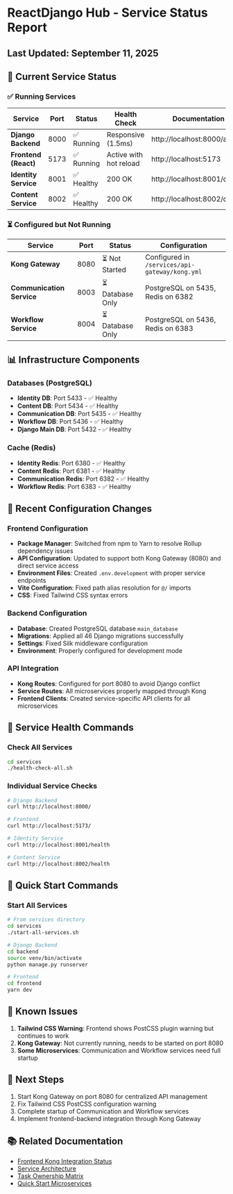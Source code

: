 # ReactDjango Hub - Service Status Report

## Last Updated: September 11, 2025

## 🚀 Current Service Status

### ✅ Running Services

| Service | Port | Status | Health Check | Documentation |
|---------|------|--------|--------------|---------------|
| **Django Backend** | 8000 | ✅ Running | Responsive (1.5ms) | http://localhost:8000/admin/ |
| **Frontend (React)** | 5173 | ✅ Running | Active with hot reload | http://localhost:5173 |
| **Identity Service** | 8001 | ✅ Healthy | 200 OK | http://localhost:8001/docs |
| **Content Service** | 8002 | ✅ Healthy | 200 OK | http://localhost:8002/docs |

### ⏳ Configured but Not Running

| Service | Port | Status | Configuration |
|---------|------|--------|---------------|
| **Kong Gateway** | 8080 | ⏳ Not Started | Configured in `/services/api-gateway/kong.yml` |
| **Communication Service** | 8003 | ⏳ Database Only | PostgreSQL on 5435, Redis on 6382 |
| **Workflow Service** | 8004 | ⏳ Database Only | PostgreSQL on 5436, Redis on 6383 |

## 📊 Infrastructure Components

### Databases (PostgreSQL)
- **Identity DB**: Port 5433 - ✅ Healthy
- **Content DB**: Port 5434 - ✅ Healthy  
- **Communication DB**: Port 5435 - ✅ Healthy
- **Workflow DB**: Port 5436 - ✅ Healthy
- **Django Main DB**: Port 5432 - ✅ Healthy

### Cache (Redis)
- **Identity Redis**: Port 6380 - ✅ Healthy
- **Content Redis**: Port 6381 - ✅ Healthy
- **Communication Redis**: Port 6382 - ✅ Healthy
- **Workflow Redis**: Port 6383 - ✅ Healthy

## 🔧 Recent Configuration Changes

### Frontend Configuration
- **Package Manager**: Switched from npm to Yarn to resolve Rollup dependency issues
- **API Configuration**: Updated to support both Kong Gateway (8080) and direct service access
- **Environment Files**: Created `.env.development` with proper service endpoints
- **Vite Configuration**: Fixed path alias resolution for `@/` imports
- **CSS**: Fixed Tailwind CSS syntax errors

### Backend Configuration
- **Database**: Created PostgreSQL database `main_database`
- **Migrations**: Applied all 46 Django migrations successfully
- **Settings**: Fixed Silk middleware configuration
- **Environment**: Properly configured for development mode

### API Integration
- **Kong Routes**: Configured for port 8080 to avoid Django conflict
- **Service Routes**: All microservices properly mapped through Kong
- **Frontend Clients**: Created service-specific API clients for all microservices

## 🚦 Service Health Commands

### Check All Services
```bash
cd services
./health-check-all.sh
```

### Individual Service Checks
```bash
# Django Backend
curl http://localhost:8000/

# Frontend
curl http://localhost:5173/

# Identity Service
curl http://localhost:8001/health

# Content Service
curl http://localhost:8002/health
```

## 🚀 Quick Start Commands

### Start All Services
```bash
# From services directory
cd services
./start-all-services.sh

# Django Backend
cd backend
source venv/bin/activate
python manage.py runserver

# Frontend
cd frontend
yarn dev
```

## 📝 Known Issues

1. **Tailwind CSS Warning**: Frontend shows PostCSS plugin warning but continues to work
2. **Kong Gateway**: Not currently running, needs to be started on port 8080
3. **Some Microservices**: Communication and Workflow services need full startup

## 🎯 Next Steps

1. Start Kong Gateway on port 8080 for centralized API management
2. Fix Tailwind CSS PostCSS configuration warning
3. Complete startup of Communication and Workflow services
4. Implement frontend-backend integration through Kong Gateway

## 📚 Related Documentation

- [Frontend Kong Integration Status](../frontend/docs/kong-integration-status.md)
- [Service Architecture](./architecture/service-enhancement-roadmap.md)
- [Task Ownership Matrix](./architecture/task-ownership-matrix.md)
- [Quick Start Microservices](./quick-start-microservices.md)